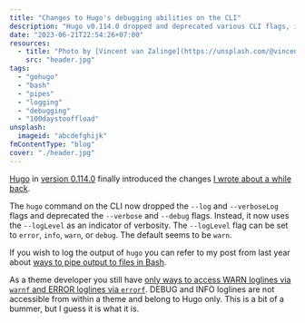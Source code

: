 ```yaml
---
title: "Changes to Hugo's debugging abilities on the CLI"
description: "Hugo v0.114.0 dropped and deprecated various CLI flags, introducing --logLevel for verbosity. Theme developers though can only access WARN and ERROR loglines."
date: "2023-06-21T22:54:26+07:00"
resources:
  - title: "Photo by [Vincent van Zalinge](https://unsplash.com/@vincentvanzalinge) via [Unsplash](https://unsplash.com/)"
    src: "header.jpg"
tags:
  - "gohugo"
  - "bash"
  - "pipes"
  - "logging"
  - "debugging"
  - "100daystooffload"
unsplash:
  imageid: "abcdefghijk"
fmContentType: "blog"
cover: "./header.jpg"
---
```


[Hugo](https://gohugo.io) in [version 0.114.0](https://github.com/gohugoio/hugo/releases/tag/v0.114.0) finally introduced the changes [I wrote about a while back](/blog/2022/piping-output-to-files-in-bash/).

The `hugo` command on the CLI now dropped the `--log` and `--verboseLog` flags and deprecated the `--verbose` and `--debug` flags. Instead, it now uses the `--logLevel` as an indicator of verbosity. The `--logLevel` flag can be set to `error`, `info`, `warn`, or `debug`. The default seems to be `warn`.

If you wish to log the output of `hugo` you can refer to my post from last year about [ways to pipe output to files in Bash](/blog/2022/piping-output-to-files-in-bash).

As a theme developer you still have [only ways to access WARN loglines via `warnf` and ERROR loglines via `errorf`](https://gohugo.io/functions/errorf/). DEBUG and INFO loglines are not accessible from within a theme and belong to Hugo only. This is a bit of a bummer, but I guess it is what it is.
